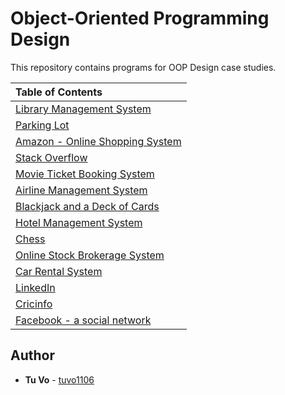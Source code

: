 # Object-Oriented Programming Design

This repository contains programs for OOP Design case studies.
  
| Table of Contents                              | 
| :--------------------------------------------- | 
| [Library Management System](./library)         | 
| [Parking Lot](./)                              | 
| [Amazon - Online Shopping System](./)          |
| [Stack Overflow](./)                           | 
| [Movie Ticket Booking System](./)              |
| [Airline Management System](./)                |
| [Blackjack and a Deck of Cards](./)            |
| [Hotel Management System](./)                  |
| [Chess](./)                                    |
| [Online Stock Brokerage System](./)            |
| [Car Rental System](./)                        |
| [LinkedIn](./)                                 |
| [Cricinfo](./)                                 |
| [Facebook - a social network](./)              |


## Author

- **Tu Vo** - [tuvo1106](https://github.com/tuvo1106)
